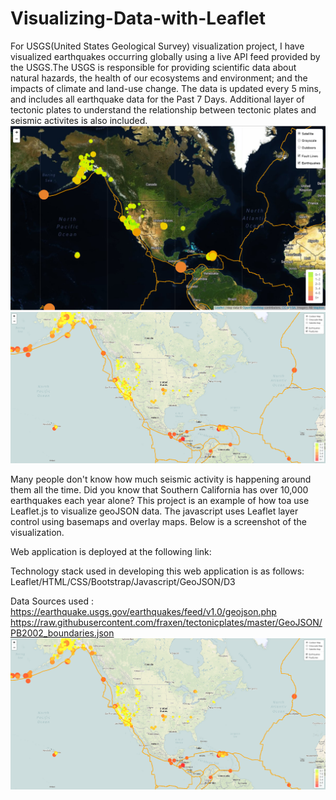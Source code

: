 
# Visualizing-Data-with-Leaflet

For USGS(United States Geological Survey) visualization project, I have visualized earthquakes occurring globally using a live API feed provided by the USGS.The USGS is responsible for providing scientific data about natural hazards, the health of our ecosystems and environment; and the impacts of climate and land-use change. The data is updated every 5 mins, and includes all earthquake data for the Past 7 Days. Additional layer of tectonic plates to understand the relationship between tectonic plates and seismic activites is also included. 
![alt tag](https://github.com/PetraLee2019/Visualizing-Data-with-Leaflet/blob/master/Images/Satellite.png?raw=true)
![alt tag](https://github.com/PetraLee2019/Visualizing-Data-with-Leaflet/blob/master/Images/Map.png?raw=true)

Many people don't know how much seismic activity is happening around them all the time. Did you know that Southern California has over 10,000 earthquakes each year alone? This project is an example of how toa use Leaflet.js to visualize geoJSON data. The javascript uses Leaflet layer control using basemaps and overlay maps. Below is a screenshot of the visualization. 

Web application is deployed at the following link:
<!-- --------------------------add link-------------------------- -->
<!-- -------------heat map---------------- -->

Technology stack used in developing this web application is as follows:
Leaflet/HTML/CSS/Bootstrap/Javascript/GeoJSON/D3

Data Sources used :
https://earthquake.usgs.gov/earthquakes/feed/v1.0/geojson.php
https://raw.githubusercontent.com/fraxen/tectonicplates/master/GeoJSON/PB2002_boundaries.json
![alt tag](https://github.com/PetraLee2019/Visualizing-Data-with-Leaflet/blob/master/Images/Map.png?raw=true)



